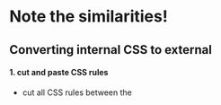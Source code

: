 # Note the similarities!

## Converting internal CSS to external

#### 1. cut and paste CSS rules

  * cut all CSS rules between the <style> tags and 
  * paste into a new empty file


#### 2. name and save CSS file

  * name the new file appropriately, with the .css extension
  * save in the css/ folder of the project
  * update relevant comments in the CSS file


#### 3. link CSS file to HTML file

  * replace the <style> tags with a <link> element
  * use relative path to point to the new CSS file using the href="path/file.css"
  * add the rel="stylesheet" attribute
  * update relevant comments in the HTML file


## Converting internal Jaascript to external


#### 1. cut and paste JS code

  * cut all JS code between the <script> tags and 
  * paste into a new empty file


#### 2. name and save JS file

  * name the new file appropriately, with the .js extension
  * save in the js/ folder of the project
  * update relevant comments in the JS file


#### 3. link JS file to HTML file

  * add the src="path/file.js" attribute in the remaining <script>  element
  * use relative path to point to the new JS file
  * ensure there is nothing between the <script> tags.
  * update relevant comments in the HTML file
